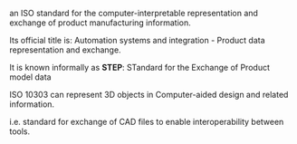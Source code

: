 an ISO standard for the computer-interpretable representation and exchange of product manufacturing information.

Its official title is:
Automation systems and integration - Product data representation and exchange.

It is known informally as **STEP**:
STandard for the Exchange of Product model data

ISO 10303 can represent 3D objects in Computer-aided design and related information.

i.e. standard for exchange of CAD files to enable interoperability between tools.

